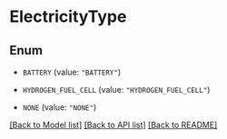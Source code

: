 # ElectricityType

## Enum


* `BATTERY` (value: `"BATTERY"`)

* `HYDROGEN_FUEL_CELL` (value: `"HYDROGEN_FUEL_CELL"`)

* `NONE` (value: `"NONE"`)


[[Back to Model list]](../README.md#documentation-for-models) [[Back to API list]](../README.md#documentation-for-api-endpoints) [[Back to README]](../README.md)


